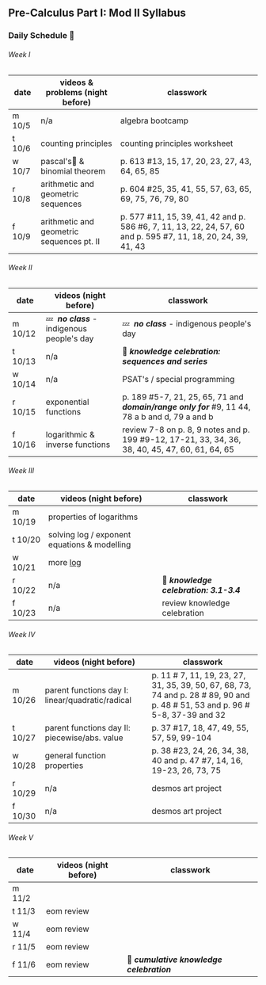 ## Pre-Calculus Part I: Mod II Syllabus


### Daily Schedule&nbsp;:calendar:

###### Week I
date | videos & problems (night before) | classwork
---- | --------------------- | ---------
m 10/5 |n/a|algebra bootcamp
t 10/6 | counting principles | counting principles worksheet
w 10/7 | pascal's:small_red_triangle:&nbsp;& binomial theorem| p. 613 #13, 15, 17, 20, 23, 27, 43, 64, 65, 85
r 10/8 |arithmetic and geometric sequences|p. 604 #25, 35, 41, 55, 57, 63, 65, 69, 75, 76, 79, 80
f 10/9 | arithmetic and geometric sequences pt. II | p. 577 #11, 15, 39, 41, 42 and p. 586 #6, 7, 11, 13, 22, 24, 57, 60  and p. 595 #7, 11, 18, 20, 24, 39, 41, 43 

###### Week II
date | videos (night before) | classwork
---- | --------------------- | ---------
m 10/12 | :zzz:&nbsp; ***no class*** - indigenous people's day  | :zzz:&nbsp; ***no class*** - indigenous people's day
t 10/13 |n/a|:tada:&nbsp;***knowledge celebration: sequences and series***
w 10/14 |n/a| PSAT's / special programming
r 10/15 | exponential functions | p. 189 #5-7, 21, 25, 65, 71 and ***domain/range only for*** #9, 11 44, 78 a b and d, 79 a and b 
f 10/16 | logarithmic & inverse functions | review 7-8 on p. 8, 9 notes and p. 199 #9-12, 17-21, 33, 34, 36, 38, 40, 45, 47, 60, 61, 64, 65 

###### Week III
date | videos (night before) | classwork
---- | --------------------- | ---------
m 10/19 | properties of logarithms  | 
t 10/20 | solving log / exponent equations & modelling |
w 10/21 | more [log](https://www.youtube.com/watch?v=OSBCU7-iBX4)|
r 10/22 | n/a |:tada:&nbsp;***knowledge celebration: 3.1-3.4***
f 10/23 | n/a | review knowledge celebration

###### Week IV
date | videos (night before) | classwork
---- | --------------------- | ---------
m 10/26 | parent functions day I: linear/quadratic/radical | p. 11 # 7, 11, 19, 23, 27, 31, 35, 39, 50, 67, 68, 73, 74 and p. 28 # 89, 90 and p. 48 # 51, 53 and p. 96 # 5-8, 37-39 and 32
t 10/27 | parent functions day II: piecewise/abs. value | p. 37 #17, 18, 47, 49, 55, 57, 59, 99-104
w 10/28 | general function properties | p. 38 #23, 24, 26, 34, 38, 40 and  p. 47 #7, 14, 16, 19-23, 26, 73, 75
r 10/29 | n/a | desmos art project
f 10/30 | n/a | desmos art project

###### Week V
date | videos (night before) | classwork
---- | --------------------- | ---------
m 11/2 |                       | 
t 11/3 | eom review |
w 11/4 | eom review |
r 11/5 | eom review |
f 11/6 | eom review | :tada:&nbsp;***cumulative knowledge celebration***

